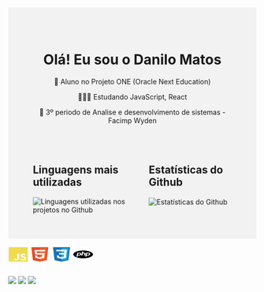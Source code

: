 <div style="background-color: #F2F2F2; padding: 50px;">
  <h1 style="text-align: center;">Olá! Eu sou o Danilo Matos</h1>
  <p style="text-align: center;">🔭 Aluno no Projeto ONE (Oracle Next Education) </p>
  <p style="text-align: center;">👨🏻‍💻 Estudando JavaScript, React</p>
  <p style="text-align: center;">🏫 3º periodo de Analise e desenvolvimento de sistemas - Facimp Wyden</p>
  <div style="display: flex; justify-content: space-between; margin-top: 50px;">
    <div>
      <h2>Linguagens mais utilizadas</h2>
      <img align="center" src="https://github-readme-stats.vercel.app/api/top-langs/?username=danilodmatos&layout=compact&theme=radical" alt="Linguagens utilizadas nos projetos no Github">
    </div>
    <div>
      <h2>Estatísticas do Github</h2>
      <img align="center" src="https://github-readme-stats.vercel.app/api?username=danilodmatos&show_icons=true&theme=radical" alt="Estatísticas do Github">
    </div>
  </div>
</div>

<div style="display: inline_block"><br>
  <img align="center" alt="Rafa-Js" height="30" width="40" src="https://raw.githubusercontent.com/devicons/devicon/master/icons/javascript/javascript-plain.svg">
  <img align="center" alt="Rafa-HTML" height="30" width="40" src="https://raw.githubusercontent.com/devicons/devicon/master/icons/html5/html5-original.svg">
  <img align="center" alt="Rafa-CSS" height="30" width="40" src="https://raw.githubusercontent.com/devicons/devicon/master/icons/css3/css3-original.svg">
  <img align="center" alt="PHP" height="30" width="40" src="https://raw.githubusercontent.com/devicons/devicon/master/icons/php/php-plain.svg">
</div>

 ##
 
<div> 
  <a href="https://z-p3.www.instagram.com/danilodmatos/" target="_blank"><img src="https://img.shields.io/badge/-Instagram-%23E4405F?style=for-the-badge&logo=instagram&logoColor=white" target="_blank"></a>
  <a href = "https://outlook.live.com/mail/0/" target="_blank"><img src="https://img.shields.io/badge/-Outlook-%23333?style=for-the-badge&logo=microsoft-outlook&logoColor=white" target="_blank"></a>
  <a href="https://www.linkedin.com/in/danilo-matos-7658b5252/" target="_blank"><img src="https://img.shields.io/badge/-LinkedIn-%230077B5?style=for-the-badge&logo=linkedin&logoColor=white" target="_blank"></a> 
</div>
